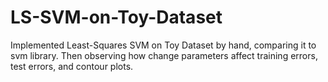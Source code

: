 # LS-SVM-on-Toy-Dataset
Implemented Least-Squares SVM on Toy Dataset by hand, comparing it to svm library. Then observing how change parameters affect training errors, test errors, and contour plots. 
